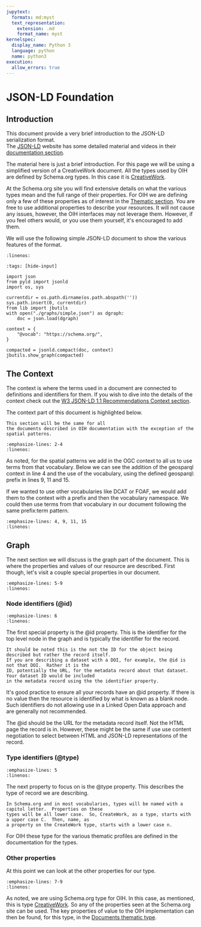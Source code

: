 ```yaml
---
jupytext:
  formats: md:myst
  text_representation:
    extension: .md
    format_name: myst
kernelspec:
  display_name: Python 3
  language: python
  name: python3
execution:
  allow_errors: true
---
```


# JSON-LD Foundation

## Introduction

This document provide a very brief introduction to the JSON-LD serialization format.  
The [JSON-LD](https://json-ld.org) website has some detailed material and videos in
their [documentation section](https://json-ld.org/learn.html).

The material here is just a brief introduction.   For this page we will be using
a simplified version of a CreativeWork document. All the types used by OIH are defined
by Schema.org types.  In this case it is [CreativeWork](https://schema.org/CreativeWork).

At the Schema.org site you will find extensive details on what the various types mean and 
the full range of their properties. For OIH we are defining only a few of these properties 
as of interest in the [Thematic section](../thematics/README.md).  You are free to use additional 
properties to describe your resources.  It will not cause any issues, however, the OIH interfaces
may not leverage them.  However, if you feel others would, or you use them yourself, it's encouraged
to add them.  

We will use the following simple JSON-LD document to show the various features of the format. 

```{literalinclude} ./graphs/simple.json
:linenos:
```


```{code-cell}
:tags: [hide-input]

import json
from pyld import jsonld
import os, sys

currentdir = os.path.dirname(os.path.abspath(''))
sys.path.insert(0, currentdir)
from lib import jbutils
with open("./graphs/simple.json") as dgraph:
    doc = json.load(dgraph)

context = {
    "@vocab": "https://schema.org/",
}

compacted = jsonld.compact(doc, context)
jbutils.show_graph(compacted)

```


## The Context

The context is where the terms used in a document are connected to definitions and identifiers for them.
If you wish to dive into the details of the context check out the
[W3 JSON-LD 1.1 Recommendations Context section](https://www.w3.org/TR/json-ld/#the-context).

The context part of this document is highlighted below. 


```{note}
This section will be the same for all
the documents described in OIH documentation with the exception of the spatial patterns.  
```



```{literalinclude} ./graphs/simple.json
:emphasize-lines: 2-4
:linenos:
```

As noted, for the spatial patterns we add in the OGC context to all us to use terms from that vocabulary.
Below we can see the addition of the geosparql context in line 4 and the use of the vocabulary, using
the defined geosparql: prefix in lines 9, 11 and 15.

If we wanted to use other vocabularies like DCAT or FOAF, we would add them to the context with a 
prefix and then the vocabulary namespace.  We could then use terms from that vocabulary in our document
following the same prefix:term pattern.


```{literalinclude} ../thematics/spatial/graphs/geosparqlsimple.json
:emphasize-lines: 4, 9, 11, 15
:linenos:
```


## Graph

The next section we will discuss is the graph part of the document.  This is where the properties and 
values of our resource are described.  First though, let's visit a couple special properties in our 
document.  


```{literalinclude} ./graphs/simple.json
:emphasize-lines: 5-9
:linenos:
```

### Node identifiers (@id)

```{literalinclude} ./graphs/simple.json
:emphasize-lines: 6
:linenos:
```

The first special property is the @id property.  This is the identifier for the top level node in the
graph and is typically the identifier for the record.  

```{note}
It should be noted this is the not the ID for the object being described but rather the record itself.
If you are describing a dataset with a DOI, for example, the @id is not that DOI.  Rather it is the 
ID, potentially the URL, for the metadata record about that dataset.  Your dataset ID would be included
in the metadata record using the the identifier property. 
```

It's good practice to ensure all your records have an @id property.  If there is no value then the 
resource is identified by what is known as a blank node.  Such identifiers do not allowing use in 
a Linked Open Data approach and are generally not recommended.  

The @id should be the URL for the metadata record itself.  Not the HTML page the record is in.  However, 
these might be the same if use use content negotiation to select between HTML and JSON-LD representations
of the record.

### Type identifiers (@type)

```{literalinclude} ./graphs/simple.json
:emphasize-lines: 5
:linenos:
```

The next property to focus on is the @type property.  This describes the type of record we are describing. 


```{note}
In Schema.org and in most vocabularies, types will be named with a capitol letter.  Properties on these
types will be all lower case.  So, CreateWork, as a type, starts with a upper case C.  Then, name, as 
a property on the CreateWork type, starts with a lower case n.  
```

For OIH these type for the various thematic profiles are defined in the documentation for the types.  


### Other properties

At this point we can look at the other properties for our type.  

```{literalinclude} ./graphs/simple.json
:emphasize-lines: 7-9
:linenos:
```

As noted, we are using Schema.org type for OIH.  In this case, as mentioned,
this is type  [CreativeWork](https://schema.org/CreativeWork).  So any of the properties 
seen at the Schema.org site can be used.   The key properties of value to the OIH implementation can then 
be found, for this type, in the [Documents thematic type](../thematics/docs/README.md).

